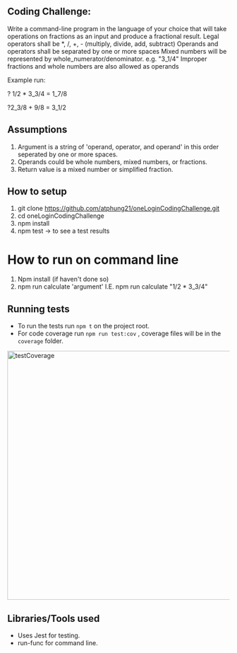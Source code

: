 ## Coding Challenge:

Write a command-line program in the language of your choice that will take operations on fractions as an input and produce a fractional result.
Legal operators shall be *, /, +, - (multiply, divide, add, subtract)
Operands and operators shall be separated by one or more spaces
Mixed numbers will be represented by whole_numerator/denominator. e.g. "3_1/4"
Improper fractions and whole numbers are also allowed as operands

Example run:

? 1/2 * 3_3/4 = 1_7/8

?2_3/8 + 9/8 = 3_1/2

## Assumptions

1. Argument is a string of 'operand, operator, and operand' in this order seperated by one or more spaces.
2. Operands could be whole numbers, mixed numbers, or fractions.
3. Return value is a mixed number or simplified fraction.

## How to setup
1. git clone https://github.com/atphung21/oneLoginCodingChallenge.git
2. cd oneLoginCodingChallenge
3. npm install
4. npm test -> to see a test results

# How to run on command line
1. Npm install (if haven't done so)
2. npm run calculate 'argument' I.E. npm run calculate "1/2 * 3_3/4"

## Running tests
* To run the tests run `npm t` on the project root.
* For code coverage run `npm run test:cov` , coverage files will be in the `coverage` folder.

<img width="563" alt="testCoverage" src="https://user-images.githubusercontent.com/63481565/165283895-98ffd3c4-3197-4ec9-96af-f5216fb1f911.png">


## Libraries/Tools used
* Uses Jest for testing.
* run-func for command line.
